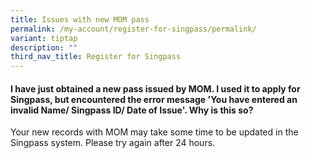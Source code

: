 ```yaml
---
title: Issues with new MOM pass
permalink: /my-account/register-for-singpass/permalink/
variant: tiptap
description: ""
third_nav_title: Register for Singpass
---
```

<h4>I have just obtained a new pass issued by MOM. I used it to apply for Singpass, but encountered the error message 'You have entered an invalid Name/ Singpass ID/ Date of Issue'. Why is this so?</h4>
<p>Your new records with MOM may take some time to be updated in the Singpass
system. Please try again after 24 hours.</p>
